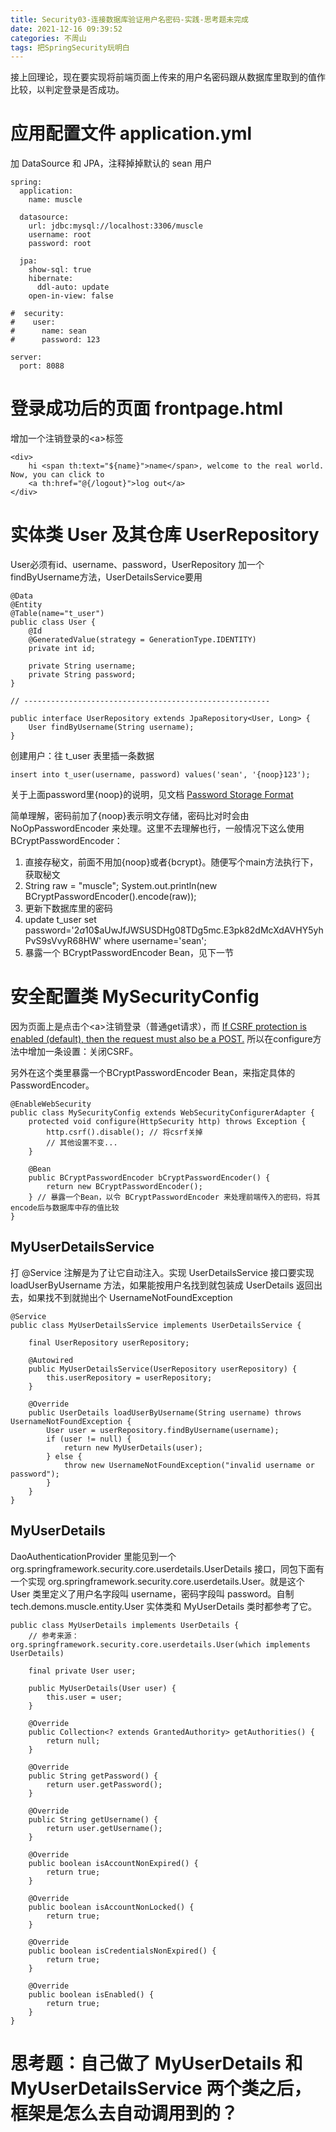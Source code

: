 ```yaml
---
title: Security03-连接数据库验证用户名密码-实践-思考题未完成
date: 2021-12-16 09:39:52
categories: 不周山
tags: 把SpringSecurity玩明白
---
```


接上回理论，现在要实现将前端页面上传来的用户名密码跟从数据库里取到的值作比较，以判定登录是否成功。
<!--more-->

# 应用配置文件 application.yml
加 DataSource 和 JPA，注释掉掉默认的 sean 用户
```
spring:
  application:
    name: muscle

  datasource:
    url: jdbc:mysql://localhost:3306/muscle
    username: root
    password: root

  jpa:
    show-sql: true
    hibernate:
      ddl-auto: update
    open-in-view: false

#  security:
#    user:
#      name: sean
#      password: 123

server:
  port: 8088
```

# 登录成功后的页面 frontpage.html
增加一个注销登录的&lt;a&gt;标签
```
<div>
    hi <span th:text="${name}">name</span>, welcome to the real world. Now, you can click to
    <a th:href="@{/logout}">log out</a>
</div>
```

# 实体类 User 及其仓库 UserRepository
User必须有id、username、password，UserRepository 加一个findByUsername方法，UserDetailsService要用
```
@Data
@Entity
@Table(name="t_user")
public class User {
    @Id
    @GeneratedValue(strategy = GenerationType.IDENTITY)
    private int id;

    private String username;
    private String password;
}

// -------------------------------------------------------

public interface UserRepository extends JpaRepository<User, Long> {
    User findByUsername(String username);
}
```
创建用户：往 t_user 表里插一条数据
```
insert into t_user(username, password) values('sean', '{noop}123');
```
关于上面password里{noop}的说明，见文档 [Password Storage Format](https://docs.spring.io/spring-security/reference/features/authentication/password-storage.html#authentication-password-storage-dpe-format)

简单理解，密码前加了{noop}表示明文存储，密码比对时会由 NoOpPasswordEncoder 来处理。这里不去理解也行，一般情况下这么使用 BCryptPasswordEncoder：
1. 直接存秘文，前面不用加{noop}或者{bcrypt}。随便写个main方法执行下，获取秘文
1. String raw = "muscle"; System.out.println(new BCryptPasswordEncoder().encode(raw));
1. 更新下数据库里的密码
1. update t_user set password='$2a$10$aUwJfJWSUSDHg08TDg5mc.E3pk82dMcXdAVHY5yhPvS9sVvyR68HW' where username='sean';
1. 暴露一个 BCryptPasswordEncoder Bean，见下一节

# 安全配置类 MySecurityConfig
因为页面上是点击个&lt;a&gt;注销登录（普通get请求），而 [If CSRF protection is enabled (default), then the request must also be a POST.](https://docs.spring.io/spring-security/reference/servlet/authentication/logout.html) 所以在configure方法中增加一条设置：关闭CSRF。

另外在这个类里暴露一个BCryptPasswordEncoder Bean，来指定具体的PasswordEncoder。
```
@EnableWebSecurity
public class MySecurityConfig extends WebSecurityConfigurerAdapter {
    protected void configure(HttpSecurity http) throws Exception {
        http.csrf().disable(); // 将csrf关掉
        // 其他设置不变...
    }

    @Bean
    public BCryptPasswordEncoder bCryptPasswordEncoder() {
        return new BCryptPasswordEncoder();
    } // 暴露一个Bean，以令 BCryptPasswordEncoder 来处理前端传入的密码，将其encode后与数据库中存的值比较
}
```

## MyUserDetailsService
打 @Service 注解是为了让它自动注入。实现 UserDetailsService 接口要实现 loadUserByUsername 方法，如果能按用户名找到就包装成 UserDetails 返回出去，如果找不到就抛出个 UsernameNotFoundException
```
@Service
public class MyUserDetailsService implements UserDetailsService {

    final UserRepository userRepository;

    @Autowired
    public MyUserDetailsService(UserRepository userRepository) {
        this.userRepository = userRepository;
    }

    @Override
    public UserDetails loadUserByUsername(String username) throws UsernameNotFoundException {
        User user = userRepository.findByUsername(username);
        if (user != null) {
            return new MyUserDetails(user);
        } else {
            throw new UsernameNotFoundException("invalid username or password");
        }
    }
}
```

## MyUserDetails
DaoAuthenticationProvider 里能见到一个 org.springframework.security.core.userdetails.UserDetails 接口，同包下面有一个实现 org.springframework.security.core.userdetails.User。就是这个 User 类里定义了用户名字段叫 username，密码字段叫 password。自制 tech.demons.muscle.entity.User 实体类和 MyUserDetails 类时都参考了它。
```
public class MyUserDetails implements UserDetails {
    // 参考来源：org.springframework.security.core.userdetails.User(which implements UserDetails)
    
    final private User user;

    public MyUserDetails(User user) {
        this.user = user;
    }

    @Override
    public Collection<? extends GrantedAuthority> getAuthorities() {
        return null;
    }

    @Override
    public String getPassword() {
        return user.getPassword();
    }

    @Override
    public String getUsername() {
        return user.getUsername();
    }

    @Override
    public boolean isAccountNonExpired() {
        return true;
    }

    @Override
    public boolean isAccountNonLocked() {
        return true;
    }

    @Override
    public boolean isCredentialsNonExpired() {
        return true;
    }

    @Override
    public boolean isEnabled() {
        return true;
    }
}
```

# 思考题：自己做了 MyUserDetails 和 MyUserDetailsService 两个类之后，框架是怎么去自动调用到的？
